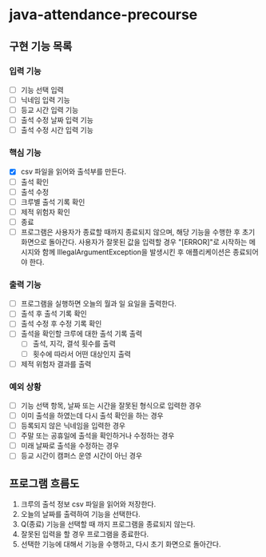 # java-attendance-precourse

## 구현 기능 목록

### 입력 기능

- [ ] 기능 선택 입력
- [ ] 닉네임 입력 기능
- [ ] 등교 시간 입력 기능
- [ ] 출석 수정 날짜 입력 기능
- [ ] 출석 수정 시간 입력 기능

### 핵심 기능

- [x] csv 파일을 읽어와 출석부를 만든다.
- [ ] 출석 확인
- [ ] 출석 수정
- [ ] 크루별 출석 기록 확인
- [ ] 제적 위험자 확인
- [ ] 종료
- [ ] 프로그램은 사용자가 종료할 때까지 종료되지 않으며, 해당 기능을 수행한 후 초기 화면으로 돌아간다.
  사용자가 잘못된 값을 입력할 경우 "[ERROR]"로 시작하는 메시지와 함께 IllegalArgumentException을 발생시킨 후 애플리케이션은 종료되어야 한다.

### 출력 기능

- [ ] 프로그램을 실행하면 오늘의 월과 일 요일을 출력한다.
- [ ] 출석 후 출석 기록 확인
- [ ] 출석 수정 후 수정 기록 확인
- [ ] 출석을 확인할 크루에 대한 출석 기록 출력
    - [ ] 출석, 지각, 결석 횟수를 출력
    - [ ] 횟수에 따라서 어떤 대상인지 출력
- [ ] 제적 위험자 결과를 출력

### 예외 상황

- [ ] 기능 선택 항목, 날짜 또는 시간을 잘못된 형식으로 입력한 경우
- [ ] 이미 출석을 하였는데 다시 출석 확인을 하는 경우
- [ ] 등록되지 않은 닉네임을 입력한 경우
- [ ] 주말 또는 공휴일에 출석을 확인하거나 수정하는 경우
- [ ] 미래 날짜로 출석을 수정하는 경우
- [ ] 등교 시간이 캠퍼스 운영 시간이 아닌 경우

## 프로그램 흐름도

1. 크루의 출석 정보 csv 파일을 읽어와 저장한다.
2. 오늘의 날짜를 출력하여 기능을 선택한다.
3. Q(종료) 기능을 선택할 때 까지 프로그램을 종료되지 않는다.
3. 잘못된 입력을 할 경우 프로그램을 종료한다.
4. 선택한 기능에 대해서 기능을 수행하고, 다시 초기 화면으로 돌아간다.
